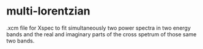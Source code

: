 # multi-lorentzian
.xcm file for Xspec to fit simultaneously two power spectra in two energy bands and the real and imaginary parts of the cross spetrum of those same two bands.
